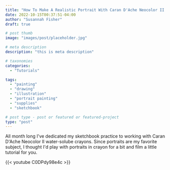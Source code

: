 ```yaml
---
title: "How To Make A Realistic Portrait With Caran D'Ache Neocolor II Crayons"
date: 2022-10-15T00:37:51-04:00
author: "Susannah Fisher"
draft: true

# post thumb
image: "images/post/placeholder.jpg"

# meta description
description: "this is meta description"

# taxonomies
categories:
  - "Tutorials"

tags:
  - "painting"
  - "drawing"
  - "illustration"
  - "portrait painting"
  - "supplies"
  - "sketchbook"

# post type - post or featured or featured-project
type: "post"
---
```


All month long I've dedicated my sketchbook practice to working with Caran D'Ache Neocolor II water-solube crayons. Since portraits are my favorite subject, I thought I'd play with portraits in crayon for a bit and film a little tutorial for you. 

<!--more-->

{{< youtube C0DPdy98e4c >}}

